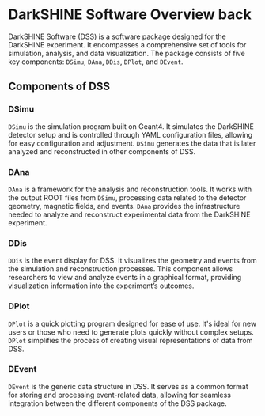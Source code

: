 # DarkSHINE Software Overview back

<format style="bold" color="DarkViolet">D</format>ark<format style="bold" color="DarkViolet">S</format>HINE <format style="bold" color="DarkViolet">S</format>oftware (<format style="bold" color="DarkViolet">DSS</format>) is a software package designed for the DarkSHINE experiment. 
It encompasses a comprehensive set of tools for simulation, analysis, and data visualization. 
The package consists of five key components: `DSimu`, `DAna`, `DDis`, `DPlot`, and `DEvent`.

## Components of DSS

### DSimu
`DSimu` is the simulation program built on Geant4. 
It simulates the DarkSHINE detector setup and is controlled through YAML configuration files, allowing for easy configuration and adjustment. 
`DSimu` generates the data that is later analyzed and reconstructed in other components of DSS.

### DAna
`DAna` is a framework for the analysis and reconstruction tools. 
It works with the output ROOT files from `DSimu`, 
processing data related to the detector geometry, magnetic fields, and events. 
`DAna` provides the infrastructure needed to analyze and reconstruct experimental data from the DarkSHINE experiment.

### DDis
`DDis` is the event display for DSS. 
It visualizes the geometry and events from the simulation and reconstruction processes. 
This component allows researchers to view and analyze events in a graphical format, 
providing visualization information into the experiment’s outcomes.

### DPlot
`DPlot` is a quick plotting program designed for ease of use. 
It's ideal for new users or those who need to generate plots quickly without complex setups. 
`DPlot` simplifies the process of creating visual representations of data from DSS.

### DEvent
`DEvent` is the generic data structure in DSS. 
It serves as a common format for storing and processing event-related data, 
allowing for seamless integration between the different components of the DSS package.
